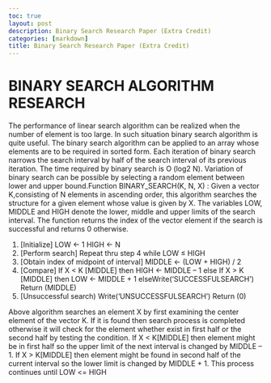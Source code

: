 ```yaml
---
toc: true
layout: post
description: Binary Search Research Paper (Extra Credit)
categories: [markdown]
title: Binary Search Research Paper (Extra Credit)
---
```



# BINARY SEARCH ALGORITHM RESEARCH

The performance of linear search algorithm can be realized when the number of element is too large. In such situation binary search algorithm is quite useful. The binary search algorithm can be applied to an array whose elements are to be required in sorted form. Each iteration of binary search narrows the search interval by half of the search interval of its previous iteration. The time required by binary search is O (log2 N). Variation of binary search can be possible by selecting a random element between lower and upper bound.Function BINARY_SEARCH(K, N, X) : Given a vector K,consisting of N elements in ascending order, this algorithm
searches the structure for a given element whose value is given by X. The variables LOW, MIDDLE and HIGH denote the lower, middle and upper limits of the search interval. The function returns the index of the vector element if the search is successful and returns 0 otherwise.

1. [Initialize]
LOW ← 1
HIGH ← N
2. [Perform search]
Repeat thru step 4 while LOW ≤ HIGH
3. [Obtain index of midpoint of interval]
MIDDLE ← (LOW + HIGH) / 2
4. [Compare]
If X < K [MIDDLE]
then HIGH ← MIDDLE – 1
else If X > K [MIDDLE]
 then LOW ← MIDDLE + 1
elseWrite(‘SUCCESSFULSEARCH’)
 Return (MIDDLE)
5. [Unsuccessful search)
Write(‘UNSUCCESSFULSEARCH’)
Return (0)


Above algorithm searches an element X by first examining
the center element of the vector K. If it is found then search
process is completed otherwise it will check for the element
whether exist in first half or the second half by testing the
condition. If X < K[MIDDLE] then element might be in first
half so the upper limit of the next interval is changed by
MIDDLE – 1. If X > K[MIDDLE] then element might be
found in second half of the current interval so the lower limit
is changed by MIDDLE + 1. This process continues until
LOW <= HIGH
